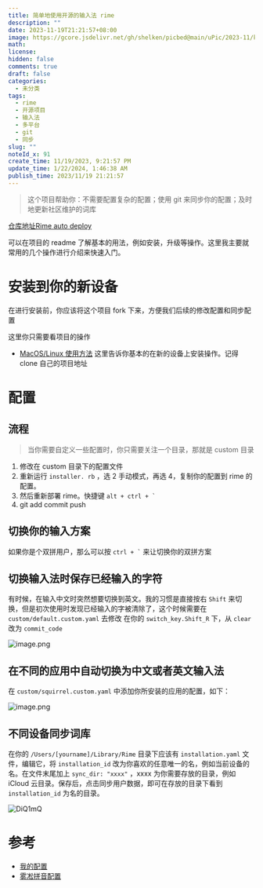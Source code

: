 ```yaml
---
title: 简单地使用开源的输入法 rime
description: ""
date: 2023-11-19T21:21:57+08:00
image: https://gcore.jsdelivr.net/gh/shelken/picbed@main/uPic/2023-11/kFmrVz.png
math: 
license: 
hidden: false
comments: true
draft: false
categories:
  - 未分类
tags:
  - rime
  - 开源项目
  - 输入法
  - 多平台
  - git
  - 同步
slug: ""
noteId_x: 91
create_time: 11/19/2023, 9:21:57 PM
update_time: 1/22/2024, 1:46:38 AM
publish_time: 2023/11/19 21:21:57
---
```



> 这个项目帮助你：不需要配置复杂的配置；使用 git 来同步你的配置；及时地更新社区维护的词库

[仓库地址Rime auto deploy](https://github.com/Mark24Code/rime-auto-deploy) 

可以在项目的 readme 了解基本的用法，例如安装，升级等操作。这里我主要就常用的几个操作进行介绍来快速入门。

# 安装到你的新设备

在进行安装前，你应该将这个项目 fork 下来，方便我们后续的修改配置和同步配置

这里你只需要看项目的操作
- [MacOS/Linux 使用方法](https://github.com/Mark24Code/rime-auto-deploy#macoslinux-%E4%BD%BF%E7%94%A8%E6%96%B9%E6%B3%95) 这里告诉你基本的在新的设备上安装操作。记得 clone 自己的项目地址

# 配置

## 流程

> 当你需要自定义一些配置时，你只需要关注一个目录，那就是 custom 目录

1. 修改在 custom 目录下的配置文件
2. 重新运行 `installer. rb` ，选 2 手动模式，再选 4，复制你的配置到 rime 的配置。
3. 然后重新部署 rime。快捷键 ```alt + ctrl + ` ```
4. git add commit push

## 切换你的输入方案

如果你是个双拼用户，那么可以按  ``` ctrl + ` ``` 来让切换你的双拼方案

## 切换输入法时保存已经输入的字符

有时候，在输入中文时突然想要切换到英文。我的习惯是直接按右 `Shift` 来切换，但是初次使用时发现已经输入的字被清除了，这个时候需要在 `custom/default.custom.yaml` 去修改
在你的 `switch_key.Shift_R` 下，从 `clear` 改为 `commit_code` 

![image.png](https://gcore.jsdelivr.net/gh/shelken/picbed@main/PicGo/2023-11/c76a8a82.png)


## 在不同的应用中自动切换为中文或者英文输入法

在 `custom/squirrel.custom.yaml` 中添加你所安装的应用的配置，如下：

![image.png](https://gcore.jsdelivr.net/gh/shelken/picbed@main/PicGo/2023-11/aec9b6da.png)


## 不同设备同步词库

在你的 `/Users/[yourname]/Library/Rime` 目录下应该有 `installation.yaml` 文件，编辑它，将 `installation_id` 改为你喜欢的任意唯一的名，例如当前设备的名。在文件末尾加上 `sync_dir: "xxxx"` ，xxxx 为你需要存放的目录，例如 iCloud 云目录。保存后，点击同步用户数据，即可在存放的目录下看到 `installation_id` 为名的目录。

![DiQ1mQ](https://gcore.jsdelivr.net/gh/shelken/picbed@main/uPic/2024-01/DiQ1mQ.png)


# 参考

- [我的配置](https://github.com/shelken/rime-auto-deploy)
- [雾凇拼音配置](https://dvel.me/posts/rime-ice/)
️